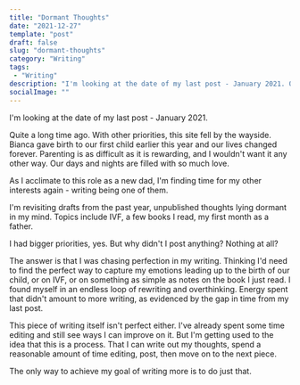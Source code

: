 ```yaml
---
title: "Dormant Thoughts"
date: "2021-12-27"
template: "post"
draft: false
slug: "dormant-thoughts"
category: "Writing"
tags:
 - "Writing"
description: "I'm looking at the date of my last post - January 2021. Quite a long time ago. With other priorities, this site fell by the wayside. Bianca gave birth to our first child earlier this year and our lives changed forever."
socialImage: ""
---
```

I'm looking at the date of my last post - January 2021.

Quite a long time ago. With other priorities, this site fell by the wayside. Bianca gave birth to our first child earlier this year and our lives changed forever. Parenting is as difficult as it is rewarding, and I wouldn't want it any other way. Our days and nights are filled with so much love. 

As I acclimate to this role as a new dad, I'm finding time for my other interests again - writing being one of them.

I'm revisiting drafts from the past year, unpublished thoughts lying dormant in my mind. Topics include IVF, a few books I read, my first month as a father. 

I had bigger priorities, yes. But why didn't I post anything? Nothing at all?

The answer is that I was chasing perfection in my writing. Thinking I'd need to find the perfect way to capture my emotions leading up to the birth of our child, or on IVF, or on something as simple as notes on the book I just read. I found myself in an endless loop of rewriting and overthinking. Energy spent that didn't amount to more writing, as evidenced by the gap in time from my last post.

This piece of writing itself isn't perfect either. I've already spent some time editing and still see ways I can improve on it. But I'm getting used to the idea that this is a process. That I can write out my thoughts, spend a reasonable amount of time editing, post, then move on to the next piece. 

The only way to achieve my goal of writing more is to do just that.
